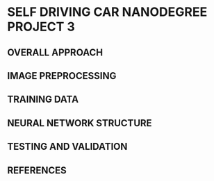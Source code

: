 # SELF DRIVING CAR NANODEGREE PROJECT 3

## OVERALL APPROACH

## IMAGE PREPROCESSING

## TRAINING DATA

## NEURAL NETWORK STRUCTURE

## TESTING AND VALIDATION

## REFERENCES
